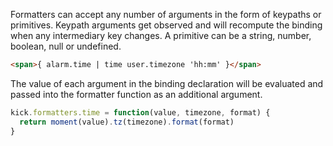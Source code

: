 Formatters can accept any number of arguments in the form of keypaths or primitives. Keypath arguments get observed and will recompute the binding when any intermediary key changes. A primitive can be a string, number, boolean, null or undefined.

```html
<span>{ alarm.time | time user.timezone 'hh:mm' }</span>
```

The value of each argument in the binding declaration will be evaluated and passed into the formatter function as an additional argument.

```javascript
kick.formatters.time = function(value, timezone, format) {
  return moment(value).tz(timezone).format(format)
}
```
